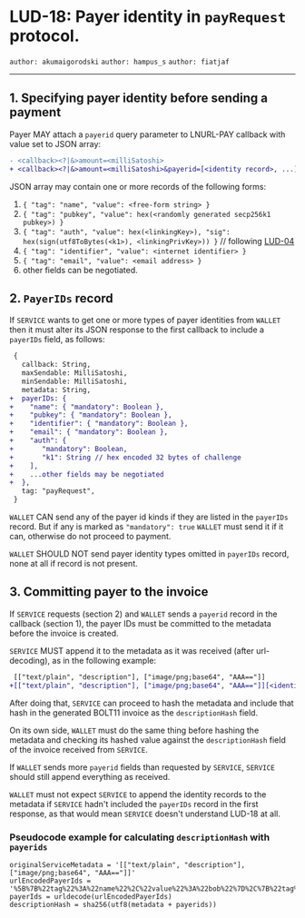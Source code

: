 LUD-18: Payer identity in `payRequest` protocol.
================================================

`author: akumaigorodski` `author: hampus_s` `author: fiatjaf`

---

## 1. Specifying payer identity before sending a payment

Payer MAY attach a `payerid` query parameter to LNURL-PAY callback with value set to JSON array:

```diff
- <callback><?|&>amount=<milliSatoshi>
+ <callback><?|&>amount=<milliSatoshi>&payerid=[<identity record>, ...]
```

JSON array may contain one or more records of the following forms:

1. `{ "tag": "name", "value": <free-form string> }`
2. `{ "tag": "pubkey", "value": hex(<randomly generated secp256k1 pubkey>) }`
3. `{ "tag": "auth", "value": hex(<linkingKey>), "sig": hex(sign(utf8ToBytes(<k1>), <linkingPrivKey>)) }` // following [LUD-04](04.md)
4. `{ "tag": "identifier", "value": <internet identifier> }`
5. `{ "tag": "email", "value": <email address> }`
6. other fields can be negotiated.

## 2. `PayerIDs` record

If `SERVICE` wants to get one or more types of payer identities from `WALLET` then it must alter its JSON response to the first callback to include a `payerIDs` field, as follows:

```diff
 {
   callback: String,
   maxSendable: MilliSatoshi,
   minSendable: MilliSatoshi,
   metadata: String,
+  payerIDs: {
+    "name": { "mandatory": Boolean },
+    "pubkey": { "mandatory": Boolean },
+    "identifier": { "mandatory": Boolean },
+    "email": { "mandatory": Boolean },
+    "auth": {
+       "mandatory": Boolean,
+       "k1": String // hex encoded 32 bytes of challenge
+    ],
+    ...other fields may be negotiated
+  },
   tag: "payRequest",
 }
```

`WALLET` CAN send any of the payer id kinds if they are listed in the `payerIDs` record. But if any is marked as `"mandatory": true` `WALLET` must send it if it can, otherwise do not proceed to payment.

`WALLET` SHOULD NOT send payer identity types omitted in `payerIDs` record, none at all if record is not present.

## 3. Committing payer to the invoice

If `SERVICE` requests (section 2) and `WALLET` sends a `payerid` record in the callback (section 1), the payer IDs must be committed to the metadata before the invoice is created.

`SERVICE` MUST append it to the metadata as it was received (after url-decoding), as in the following example:

```diff
 [["text/plain", "description"], ["image/png;base64", "AAA=="]]
+[["text/plain", "description"], ["image/png;base64", "AAA=="]][<identity record>, ...]
```

After doing that, `SERVICE` can proceed to hash the metadata and include that hash in the generated BOLT11 invoice as the `descriptionHash` field.

On its own side, `WALLET` must do the same thing before hashing the metadata and checking its hashed value against the `descriptionHash` field of the invoice received from `SERVICE`.

If `WALLET` sends more `payerid` fields than requested by `SERVICE`, `SERVICE` should still append everything as received.

`WALLET` must not expect `SERVICE` to append the identity records to the metadata if `SERVICE` hadn't included the `payerIDs` record in the first response, as that would mean `SERVICE` doesn't understand LUD-18 at all.

### Pseudocode example for calculating `descriptionHash` with `payerids`

```
originalServiceMetadata = '[["text/plain", "description"], ["image/png;base64", "AAA=="]]'
urlEncodedPayerIds = '%5B%7B%22tag%22%3A%22name%22%2C%22value%22%3A%22bob%22%7D%2C%7B%22tag%22%3A%22auth%22%2C%22value%22%3A%2202c9323d02fc164f89c8f688dbfba8aad69a96fa8f6253ba8cce2c6f1546073fa3%22%2C%22sig%22%3A%222afd21794e2a801d0d516584ceebe1a24ed8991dd5ec708259aeaee5c0d2d1437542b689ee5d39e619a01a257142d49c18a4af3088c46ce87e2d941a1bcc7210%22%7D%2C%7B%22tag%22%3A%22identifier%22%2C%22value%22%3A%22bob%40bob.com%22%7D%2C%7B%22tag%22%3A%22pubkey%22%2C%22value%22%3A%2203ee58475055820fbfa52e356a8920f62f8316129c39369dbdde3e5d0198a9e315%22%7D%5D'
payerIds = urldecode(urlEncodedPayerIds)
descriptionHash = sha256(utf8(metadata + payerids))
```
